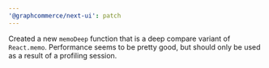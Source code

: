 ```yaml
---
'@graphcommerce/next-ui': patch
---
```


Created a new `memoDeep` function that is a deep compare variant of `React.memo`. Performance seems to be pretty good, but should only be used as a result of a profiling session.
